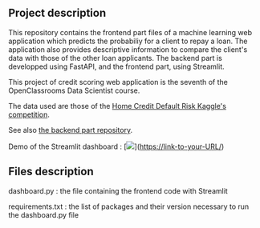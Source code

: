 ##  Project description

This repository contains the frontend part files of a machine learning web application which predicts the probabiliy for a client to repay a loan. The application also provides descriptive information to compare the client's data with those of the other loan applicants. The backend part is developped using FastAPI, and the frontend part, using Streamlit.

This project of credit scoring web application is the seventh of the OpenClassrooms Data Scientist course. 

The data used are those of the [Home Credit Default Risk Kaggle's competition](https://www.kaggle.com/c/home-credit-default-risk/data).

See also [the backend part repository](https://github.com/antoineminier/Credit_scoring_backend).


Demo of the Streamlit dashboard :
[<img src="[https://raw.githubusercontent.com/antoineminier/Credit_scoring_frontend/main/screenshot_dashboard.png]">]([https://link-to-your-URL/](https://github.com/antoineminier/Credit_scoring_frontend/assets/143601336/e4bc78d6-dfe7-4642-ab4c-3739dc378f36
))




## Files description

dashboard.py : the file containing the frontend code with Streamlit

requirements.txt : the list of packages and their version necessary to run the dashboard.py file

